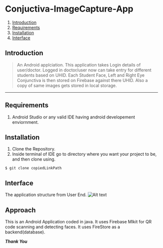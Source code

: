 # Conjuctiva-ImageCapture-App

1. [Introduction](#introduction)
2. [Requirements](#requirements)
3. [Installation](#installation)
4. [Interface](#interface)




## **Introduction**

> An Android applciation. This application takes Login details of user/doctor. Logged in doctor/user now can take entry for different students based on UHID. Each Student Face, Left and Right Eye Conjunctiva is then stored on Firebase against there UHID. Also a copy of same images gets stored in local storage.

---

## **Requirements**

1. Android Studio or any valid IDE having android developement enviornment.

## **Installation**

1. Clone the Repository.
2. Inside terminal of IDE go to directory where you want your project to be, and then clone using.

```
$ git clone copiedLinkPath
```

## **Interface**

The application structure from User End.
![Alt text](https://firebasestorage.googleapis.com/v0/b/hk-schoolkids-project.appspot.com/o/ConjunctivaImages%2FConjunctivaAppWorkFlow.jpg?alt=media&token=6187895b-c645-490b-a06e-ae5acefc31c7)

## **Approach**

This is an Android Application coded in java. It uses Firebase Mlkit for QR code scanning and detecting faces. It uses FireStore as a backend(database).

***Thank You***

